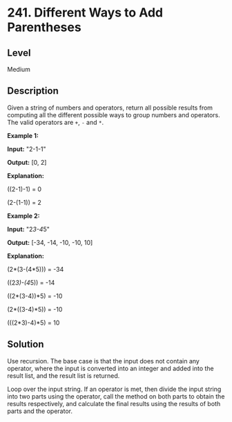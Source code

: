 # 241. Different Ways to Add Parentheses
## Level
Medium

## Description
Given a string of numbers and operators, return all possible results from computing all the different possible ways to group numbers and operators. The valid operators are `+`, `-` and `*`.

**Example 1:**

**Input:** "2-1-1"

**Output:** [0, 2]

**Explanation:**

((2-1)-1) = 0 

(2-(1-1)) = 2

**Example 2:**

**Input:** "2*3-4*5"

**Output:** [-34, -14, -10, -10, 10]

**Explanation:**

(2*(3-(4*5))) = -34 

((2*3)-(4*5)) = -14 

((2*(3-4))*5) = -10 

(2*((3-4)*5)) = -10 

(((2*3)-4)*5) = 10

## Solution
Use recursion. The base case is that the input does not contain any operator, where the input is converted into an integer and added into the result list, and the result list is returned.

Loop over the input string. If an operator is met, then divide the input string into two parts using the operator, call the method on both parts to obtain the results respectively, and calculate the final results using the results of both parts and the operator.
